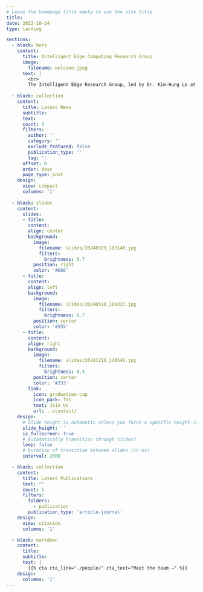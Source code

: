 ```yaml
---
# Leave the homepage title empty to use the site title
title:
date: 2022-10-24
type: landing

sections:
  - block: hero
    content:
      title: Intelligent Edge Computing Research Group
      image:
        filename: welcome.jpeg
      text: |
        <br>
        The Intelligent Edge Research Group, led by Dr. Kim-Hung Le at the University of Information Technology (UIT), VNU-HCM, blends theory and system research to pioneer advancements in Edge AI and AI Security. Our work in Edge AI focuses on empowering on-device intelligence for resource-constrained systems like UAVs and robotics, innovating techniques such as model optimization and federated learning to maximize edge performance, and developing resource-efficient LLMs/SLMs and autonomous agents for edge deployment. In AI Security, we are building next-generation AI-powered cyber defenses (IDS/IPS), enhancing the trustworthiness and adversarial resilience of AI models, and pioneering security frameworks for the quantum era.
  
  - block: collection
    content:
      title: Latest News
      subtitle:
      text:
      count: 5
      filters:
        author: ''
        category: ''
        exclude_featured: false
        publication_type: ''
        tag: ''
      offset: 0
      order: desc
      page_type: post
    design:
      view: compact
      columns: '1'
  
  - block: slider
    content:
      slides:
      - title: 
        content: 
        align: center
        background:
          image:
            filename: slides/20240329_103140.jpg
            filters:
              brightness: 0.7
          position: right
          color: '#666'
      - title: 
        content: 
        align: left
        background:
          image:
            filename: slides/20240510_104337.jpg
            filters:
              brightness: 0.7
          position: center
          color: '#555'
      - title: 
        content: 
        align: right
        background:
          image:
            filename: slides/20241216_140546.jpg
            filters:
              brightness: 0.5
          position: center
          color: '#333'
        link:
          icon: graduation-cap
          icon_pack: fas
          text: Join Us
          url: ../contact/
    design:
      # Slide height is automatic unless you force a specific height (e.g. '400px')
      slide_height: ''
      is_fullscreen: true
      # Automatically transition through slides?
      loop: false
      # Duration of transition between slides (in ms)
      interval: 2000

  - block: collection
    content:
      title: Latest Publications
      text: ""
      count: 5
      filters:
        folders:
          - publication
        publication_type: 'article-journal'
    design:
      view: citation
      columns: '1'

  - block: markdown
    content:
      title:
      subtitle:
      text: |
        {{% cta cta_link="./people/" cta_text="Meet the team →" %}}
    design:
      columns: '1'
---
```

